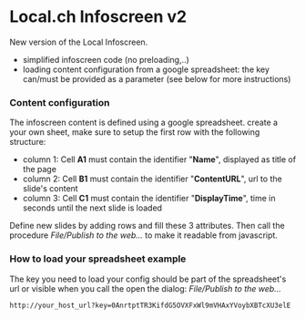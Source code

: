 Local.ch Infoscreen v2
==================

New version of the Local Infoscreen.

- simplified infoscreen code (no preloading,..)
- loading content configuration from a google spreadsheet: the key can/must be provided as a parameter (see below for more instructions)

### Content configuration ###

The infoscreen content is defined using a google spreadsheet. create a your own sheet, make sure to setup the first row with the following structure:
- column 1: Cell **A1** must contain the identifier "**Name**", displayed as title of the page
- column 2: Cell **B1** must contain the identifier "**ContentURL**", url to the slide's content
- column 3: Cell **C1** must contain the identifier "**DisplayTime**", time in seconds until the next slide is loaded

Define new slides by adding rows and fill these 3 attributes. Then call the procedure *File/Publish to the web...* to make it readable from javascript.

### How to load your spreadsheet example ###

The key you need to load your config should be part of the spreadsheet's url or visible when you call the open the dialog: *File/Publish to the web...* 

<code>http://your_host_url?key=0AnrtptTR3KifdG5OVXFxWl9mVHAxYVoybXBTcXU3elE<code>

